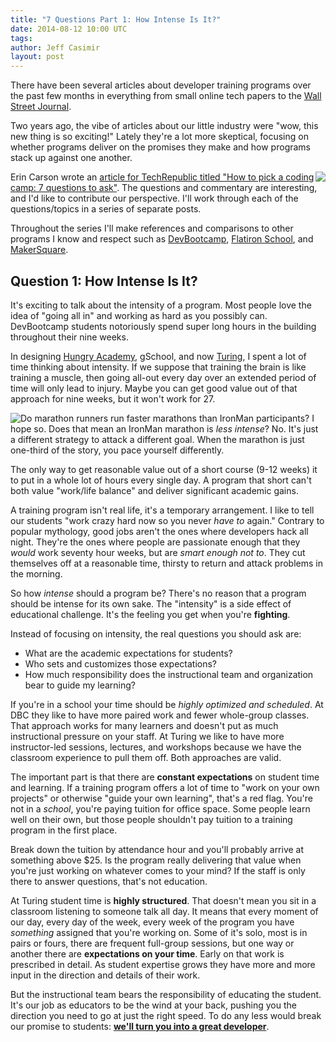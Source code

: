 ```yaml
---
title: "7 Questions Part 1: How Intense Is It?"
date: 2014-08-12 10:00 UTC
tags:
author: Jeff Casimir
layout: post
---
```


There have been several articles about developer training programs over the past few months in everything from small online tech papers to the [Wall Street Journal](http://www.infoworld.com/t/it-training/kaplan-and-dev-bootcamp-code-camps-hit-the-big-time-245087).

Two years ago, the vibe of articles about our little industry were "wow, this new thing is so exciting!" Lately they're a lot more skeptical, focusing on whether programs deliver on the promises they make and how programs stack up against one another.

<a href="http://www.techrepublic.com/article/how-to-pick-a-coding-camp-7-questions-to-ask/" target='_blank'><img src='/images/article_images/seven_questions.jpg' style="float:right;"/></a>

Erin Carson wrote an [article for TechRepublic titled "How to pick a coding camp: 7 questions to ask"](http://www.techrepublic.com/article/how-to-pick-a-coding-camp-7-questions-to-ask/). The questions and commentary are interesting, and I'd like to contribute our perspective. I'll work through each of the questions/topics in a series of separate posts.

Throughout the series I'll make references and comparisons to other programs I know and respect such as [DevBootcamp](http://devbootcamp.com/), [Flatiron School](http://flatironschool.com/), and [MakerSquare](http://www.makersquare.com/).

## Question 1: How Intense Is It?

It's exciting to talk about the intensity of a program. Most people love the idea of "going all in" and working as hard as you possibly can. DevBootcamp students notoriously spend super long hours in the building throughout their nine weeks.

In designing [Hungry Academy](http://hungryacademy.com), gSchool, and now [Turing](http://turing.io), I spent a lot of time thinking about intensity. If we suppose that training the brain is like training a muscle, then going all-out every day over an extended period of time will only lead to injury. Maybe you
can get good value out of that approach for nine weeks, but it won't work for 27.

<a href="https://www.flickr.com/photos/thomasrousing/12614761854/in/photostream/" target='_blank'><img src='/images/article_images/ironman.jpg' style="float:left;"/></a>

Do marathon runners run faster marathons than IronMan participants? I hope so. Does
that mean an IronMan marathon is *less intense*? No. It's just a different strategy
to attack a different goal. When the marathon is just one-third of the story, you
pace yourself differently.

The only way to get reasonable value out of a short course (9-12 weeks) it to put
in a whole lot of hours every single day. A program that short can't both value "work/life balance" and deliver significant academic gains.

A training program isn't real life, it's a temporary arrangement. I like to tell
our students "work crazy hard now so you never *have to* again." Contrary to
popular mythology, good jobs aren't the ones where developers hack all night. They're
the ones where people are passionate enough that they *would* work seventy hour weeks,
but are *smart enough not to*. They cut themselves off at a reasonable time, thirsty to
return and attack problems in the morning.

So how *intense* should a program be? There's no
reason that a program should be intense for its own sake. The "intensity" is a
side effect of educational challenge. It's the feeling you get when you're
**fighting**.

Instead of focusing on intensity, the real questions you should ask are:

* What are the academic expectations for students?
* Who sets and customizes those expectations?
* How much responsibility does the instructional team and organization bear to guide my learning?

If you're in a school your time should be *highly optimized and scheduled*. At
DBC they like to have more paired work and fewer whole-group classes. That
approach works for many learners and doesn't put as much instructional pressure
on your staff. At Turing we like to have more instructor-led sessions, lectures,
and workshops because we have the classroom experience to pull them off. Both
approaches are valid.

The important part is that there are **constant expectations** on student time and
learning. If a training program offers a lot of time to "work on your own projects"
or otherwise "guide your own learning", that's a red flag. You're not in a *school*,
you're paying tuition for office space. Some people learn well on their own, but
those people shouldn't pay tuition to a training program in the first place.

Break down the tuition by attendance hour and you'll probably arrive at something
above $25. Is the program really delivering that value when you're
just working on whatever comes to your mind? If the staff is only there to
answer questions, that's not education.

At Turing student time is **highly structured**. That doesn't mean you sit in a
classroom listening to someone talk all day. It means that every moment of our
day, every day of the week, every week of the program you have *something*
assigned that you're working on. Some of it's solo, most is in pairs or fours,
there are frequent full-group sessions, but one way or another there are **expectations
on your time**. Early on that work is prescribed in detail. As student expertise
grows they have more and more input in the direction and details of their work.

But the instructional team bears the responsibility of educating the student.
It's our job as educators to be the wind at your back, pushing
you the direction you need to go at just the right speed. To do any less would
break our promise to students: **[we'll turn you into a great developer](http://turing.io)**.
